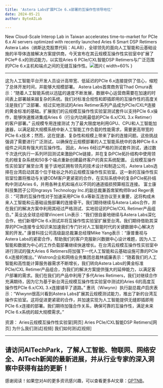 ```yaml
---
title: 'Astera Labs扩展PCIe 6.x部署的互操作性领导地位'
date: 2024-05-21
author: ByteAILab

---
```


New Cloud-Scale Interop Lab in Taiwan accelerates time-to-market for PCIe 6.x AI servers optimized with recently launched Aries 6 Smart DSP Retimers
Astera Labs（纳斯达克股票代码：ALAB），全球领先的面向人工智能和云基础设施的半导体连接解决方案提供商，今天宣布在其云规模互操作性实验室中扩展了PCIe® 6.x的测试能力，以实现Aries 6 PCIe/CXL智能DSP Retimers与广泛范围的PCIe 6.x主机和端点之间的无缝互操作性。![图片](https://ai-techpark.com/wp-content/uploads/2024/05/Astera-960x540.jpg){ width=60% }

---
这为人工智能平台开发人员设计高带宽、低延迟的PCIe 6.x连接提供了信心，缩短了总体开发时间，并能够大规模部署。
Astera Labs首席商务官Thad Omura表示：“随着人工智能系统以迅猛的速度不断发展，数据中心运营商需要在加速的时间表上部署越来越复杂的系统。我们对标准合规性和即插即用的互操作性的高度关注是我们广泛部署、经过实地测试的Aries Retimer系列产品成为PCIe/CXL®连接的黄金标准的基础。扩展我们的云规模互操作性实验室测试套件以支持PCIe 6.x操作，能够快速推进集成Aries 6（行业内功耗最低的PCIe 6.x/CXL 3.x Retimer）的客户部署。”
云规模专用连接测试
为了最大限度地利用GPU、CPU和人工智能加速器，以满足超大规模系统中新人工智能工作负载的性能需求，需要更高带宽的PCIe 6.x技术；然而，这在提速、复杂性和规模上带来了新的连接问题。这些挑战强调了需要进行广泛测试，以确保在云规模部署的人工智能系统中的各种PCIe 6.x组件之间具有强大的互操作性。
因此，Aries 6经过严格的测试套件测试，通过数千次迭代执行一系列环回测试来激励PCIe链接，并在复杂PCIe拓扑结构中使用领先的根复杂系统和50多个端点重新创建最终客户的真实系统配置。
云规模互操作性实验室扩展至台湾
鉴于该地区拥有领先的技术设计和制造公司，Astera Labs选择在台湾启动其首个位于硅谷之外的云规模互操作性实验室。这一新的互操作性实验室位置将推动与关键ODM客户更紧密的合作，在实际系统中的复杂PCIe拓扑结构中测试Aries 6，并用各种主机和端点以不同的通道插损预算相互连接。
富士康科技集团子公司Ingrasys Technology Inc.的副总裁兼首席架构师Brad Reger表示：“可靠的互操作性对于加速采用PCIe 6.x等新互连协议至关重要，这将构成未来人工智能和云基础设施部署的连接骨干。我们期待继续与Astera Labs合作，并在我们的解决方案中利用其经过严格测试、实地验证的PCIe/CXL Retimer产品组合。”
英业达全球总经理Vincent Lin表示：“我们很自豪地继续与Astera Labs深化合作，他们新增PCIe 6.x测试并将互操作性实验室扩展至台湾。我们期待借助其深厚的PCIe连接专业知识来加速我们专门针对人工智能时代的关键数据中心解决方案的开发。”
康普科技公司高级副总裁兼总经理Mike Yang表示：“康普重视与Astera Labs的紧密合作，帮助我们的客户克服新兴数据中心设计难题，因为人工智能和数据为中心的工作负载部署继续快速增长。在台湾云规模互操作性实验室中进行测试的强大Aries 6 Retimers将加强下一代人工智能和云基础设施可靠的PCIe 6.x连接的推出。”
Wistron企业和网络业务集团总裁林威廉表示：“随着我们的人工智能和高性能计算服务器需求不断增长，我们转向Astera Labs的黄金标准PCIe/CXL Retimer产品组合，为我们的解决方案提供强大的延伸能力，以满足客户部署的需求。我们在我们的产品中利用了多代Aries Retimers，我们对继续合作充满期待，因为它为基于新台湾云规模互操作性实验室中测试的Aries 6的高度互操作性PCIe 6.x/CXL 3.x连接铺平了道路。”
惠讯（Wiwynn）执行副总裁卢启庆表示：“Wiwynn很高兴看到Astera Labs扩展其云规模测试能力，推出了新的台湾互操作实验室。这将促进更紧密的合作，并加速实现为人工智能提供无缝即插即用PCIe 6.x连接的部署。我们期待加强合作关系，确保可靠的互操作性，满足未来PCIe 6.x系统的超大规模需求。”

资源：
Aries云规模互操作性实验室[网页]
Aries PCIe/CXL智能DSP Retimers[网页]
为什么我们测试[视频]
我们如何测试[视频]

---

请访问AITechPark，了解人工智能、物联网、网络安全、AITech新闻的最新进展，并从行业专家的深入洞察中获得有益的更新！
---
感谢阅读！如果您对AI的更多资讯感兴趣，可以查看更多AI文章：[GPTNB](https://gptnb.com)。